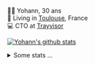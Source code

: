 <p>
  👨🏻 <bold>Yohann</bold>, 30 ans<br/>
  💼 Living in <a href="https://www.google.com/maps?q=toulouse">Toulouse</a>, France<br/>
  💻 CTO at <a href="https://trayvisor.com/">Trayvisor</a><br/>
</p>

<a href="https://github.com/anuraghazra/github-readme-stats"><img align="center" src="https://github-readme-stats-dviw-8taegaswk-yohann84ls-projects.vercel.app//api?username=yohann84L&show_icons=true&include_all_commits=true" alt="Yohann's github stats" /> </a>


<details>
  <summary>Some stats ...</summary><br/>
  

<!--START_SECTION:waka-->
![Code Time](http://img.shields.io/badge/Code%20Time-1%2C241%20hrs%201%20min-blue)

![Profile Views](http://img.shields.io/badge/Profile%20Views-0-blue)

**🐱 My GitHub Data** 

> 📦 441.0 kB Used in GitHub's Storage 
 > 
> 🏆 413 Contributions in the Year 2025
 > 
> 🚫 Not Opted to Hire
 > 
> 📜 26 Public Repositories 
 > 
> 🔑 21 Private Repositories 
 > 
**I'm an Early 🐤** 

```text
🌞 Morning                23606 commits       ████████░░░░░░░░░░░░░░░░░   30.00 % 
🌆 Daytime                45303 commits       ██████████████░░░░░░░░░░░   57.57 % 
🌃 Evening                9638 commits        ███░░░░░░░░░░░░░░░░░░░░░░   12.25 % 
🌙 Night                  142 commits         ░░░░░░░░░░░░░░░░░░░░░░░░░   00.18 % 
```
📅 **I'm Most Productive on Wednesday** 

```text
Monday                   14981 commits       █████░░░░░░░░░░░░░░░░░░░░   19.04 % 
Tuesday                  14713 commits       █████░░░░░░░░░░░░░░░░░░░░   18.70 % 
Wednesday                16282 commits       █████░░░░░░░░░░░░░░░░░░░░   20.69 % 
Thursday                 15921 commits       █████░░░░░░░░░░░░░░░░░░░░   20.23 % 
Friday                   15273 commits       █████░░░░░░░░░░░░░░░░░░░░   19.41 % 
Saturday                 542 commits         ░░░░░░░░░░░░░░░░░░░░░░░░░   00.69 % 
Sunday                   977 commits         ░░░░░░░░░░░░░░░░░░░░░░░░░   01.24 % 
```


📊 **This Week I Spent My Time On** 

```text
🕑︎ Time Zone: Europe/Paris

💬 Programming Languages: 
No Activity Tracked This Week

🔥 Editors: 
No Activity Tracked This Week

💻 Operating System: 
No Activity Tracked This Week
```

**I Mostly Code in Python** 

```text
Python                   25 repos            █████████████░░░░░░░░░░░░   53.19 % 
Jupyter Notebook         4 repos             ██░░░░░░░░░░░░░░░░░░░░░░░   08.51 % 
JavaScript               3 repos             ██░░░░░░░░░░░░░░░░░░░░░░░   06.38 % 
HTML                     2 repos             █░░░░░░░░░░░░░░░░░░░░░░░░   04.26 % 
Shell                    1 repo              █░░░░░░░░░░░░░░░░░░░░░░░░   02.13 % 
```




 Last Updated on 01/06/2025 00:49:44 UTC
<!--END_SECTION:waka-->
